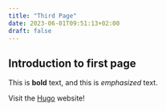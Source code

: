 ```yaml
---
title: "Third Page"
date: 2023-06-01T09:51:13+02:00
draft: false
---
```


## Introduction to first page

This is **bold** text, and this is *emphasized* text.

Visit the [Hugo](https://gohugo.io) website!